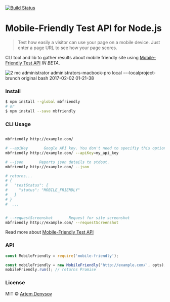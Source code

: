 [![Build Status](https://travis-ci.org/denar90/mobile-friendly.svg?branch=master)](https://travis-ci.org/denar90/mobile-friendly)

# Mobile-Friendly Test API for Node.js

> Test how easily a visitor can use your page on a mobile device. Just enter a page URL to see how your page scores.

CLI tool and lib to gather results about mobile friendly site using [Mobile-Friendly Test API](https://search.google.com/search-console/mobile-friendly) _IN BETA_.

![2 mc administrator administrators-macbook-pro local ---localproject-brunch original bash 2017-02-02 01-21-38](https://cloud.githubusercontent.com/assets/6231516/22531406/559866fa-e8e9-11e6-99ee-cfa385869284.png)


### Install
```sh
$ npm install --global mbfriendly
# or
$ npm install --save mbfriendly
```

### CLI Usage

```sh

mbfriendly http://example.com/

# --apiKey       Google API key. You don't need to specifiy this option if it's already in process.env.API_KEY
mbfriendly http://example.com/ --apiKey=my_api_key

# --json       Reports json details to stdout.
mbfriendly http://example.com/ --json

# returns... 
# {
#   "testStatus": {
#     "status": "MOBILE_FRIENDLY"
#   }
# }
#  ...


# --requestScreenshot       Request for site screenshot
mbfriendly http://example.com/ --requestScreenshot

```

Read more about [Mobile-Friendly Test API](https://developers.google.com/webmaster-tools/search-console-api/reference/rest/v1/urlTestingTools.mobileFriendlyTest/run)

### API

```js
const MobileFriendly = require('mobile-friendly');

const mobileFriendly = new MobileFriendly('http://example.com/', opts);
mobileFriendly.run(); // returns Promise

```

### License

MIT © [Artem Denysov](https://github.com/denar90)
